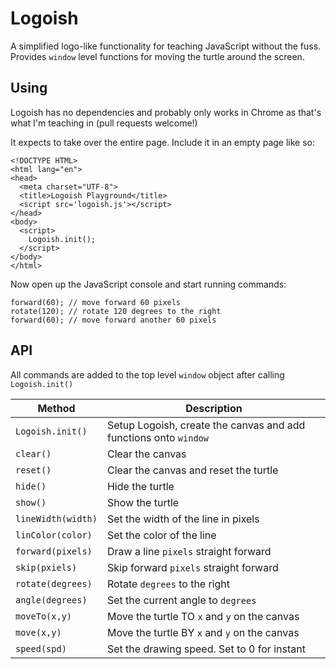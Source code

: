 # Logoish

A simplified logo-like functionality for teaching JavaScript without the fuss. Provides `window` level functions for moving the turtle around the screen.


## Using

Logoish has no dependencies and probably only works in Chrome as that's what I'm teaching in (pull requests welcome!) 

It expects to take over the entire page. Include it in an empty page like so:

    <!DOCTYPE HTML>
    <html lang="en">
    <head>
      <meta charset="UTF-8">
      <title>Logoish Playground</title>
      <script src='logoish.js'></script>
    </head>
    <body>
      <script>
        Logoish.init();
      </script>
    </body>
    </html>

Now open up the JavaScript console and start running commands:

    forward(60); // move forward 60 pixels
    rotate(120); // rotate 120 degrees to the right
    forward(60); // move forward another 60 pixels


## API

All commands are added to the top level `window` object after calling `Logoish.init()`


| Method            |   Description     |
| ------------------| ----------------- |
| `Logoish.init()`  | Setup Logoish, create the canvas and add functions onto `window` |
| `clear()`         | Clear the canvas  |
| `reset()`         | Clear the canvas and reset the turtle  |
| `hide()`          | Hide the turtle |
| `show()`          | Show the turtle |
| `lineWidth(width)`| Set the width of the line in pixels |
| `linColor(color)` | Set the color of the line |
| `forward(pixels)` | Draw a line `pixels` straight forward |
| `skip(pxiels)`    | Skip forward `pixels` straight forward |
| `rotate(degrees)` | Rotate `degrees` to the right |
| `angle(degrees)`  | Set the current angle to `degrees` |
| `moveTo(x,y)`     | Move the turtle TO `x` and `y` on the canvas |
| `move(x,y)`       | Move the turtle BY `x` and `y` on the canvas |
| `speed(spd)`      | Set the drawing speed. Set to 0 for instant |

